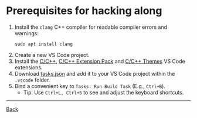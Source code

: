 # Prerequisites for hacking along

1. Install the `clang` C++ compiler for readable compiler errors and warnings:
   ```
   sudo apt install clang
   ```
2. Create a new VS Code project.
3. Install the [C/C++](https://marketplace.visualstudio.com/items?itemName=ms-vscode.cpptools), [C/C++ Extension Pack](https://marketplace.visualstudio.com/items?itemName=ms-vscode.cpptools-extension-pack) and [C/C++ Themes](https://marketplace.visualstudio.com/items?itemName=ms-vscode.cpptools-themes) VS Code extensions.
4. Download [tasks.json](https://raw.githubusercontent.com/smipi1/cpp-operator-overloading-tut/main/.vscode/tasks.json) and add it to your VS Code project within the `.vscode` folder.
5. Bind a convenient key to `Tasks: Run Build Task` (E.g., `Ctrl+B`).
   - Tip: Use `Ctrl+L, Ctrl+S` to see and adjust the keyboard shortcuts.

---
[Back](../README.md)
